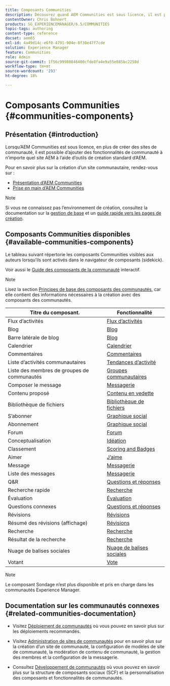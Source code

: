 ```yaml
---
title: Composants Communities
description: Découvrez quand AEM Communities est sous licence, il est possible d’ajouter des fonctionnalités de communauté à n’importe quel site d’AEM à l’aide d’outils de création standard d’AEM.
contentOwner: Chris Bohnert
products: SG_EXPERIENCEMANAGER/6.5/COMMUNITIES
topic-tags: authoring
content-type: reference
docset: aem65
exl-id: 4a49d14c-e6f0-4791-904e-8f30e47f7cde
solution: Experience Manager
feature: Communities
role: Admin
source-git-commit: 1f56c99980846400cfde8fa4e9a55e885bc2258d
workflow-type: tm+mt
source-wordcount: '293'
ht-degree: 18%

---
```


# Composants Communities {#communities-components}

## Présentation {#introduction}

Lorsqu’AEM Communities est sous licence, en plus de créer des sites de communauté, il est possible d’ajouter des fonctionnalités de communauté à n’importe quel site AEM à l’aide d’outils de création standard d’AEM.

Pour en savoir plus sur la création d’un site communautaire, rendez-vous sur :

* [Présentation d’AEM Communities](/help/communities/overview.md)
* [Prise en main d’AEM Communities](/help/communities/getting-started.md)

>[!NOTE]
>
>Si vous ne connaissez pas l’environnement de création, consultez la documentation sur la [gestion de base](/help/sites-authoring/basic-handling.md) et un [ guide rapide vers les pages de création](/help/sites-authoring/qg-page-authoring.md).

## Composants Communities disponibles {#available-communities-components}

Le tableau suivant répertorie les composants Communities visibles aux auteurs lorsqu’ils sont activés dans le navigateur de composants (sidekick).

Voir aussi le [Guide des composants de la communauté](/help/communities/components-guide.md) interactif.

>[!NOTE]
>
>Lisez la section [Principes de base des composants des communautés](/help/communities/basics.md), car elle contient des informations nécessaires à la création avec des composants des communautés.

| **Titre du composant**. | **Fonctionnalité** |
|---|---|
| Flux d’activités | [Flux d’activités](/help/communities/activities.md) |
| Blog | [Blog](/help/communities/blog-feature.md) |
| Barre latérale de blog | [Blog](/help/communities/blog-feature.md) |
| Calendrier | [Calendrier](/help/communities/calendar.md) |
| Commentaires | [Commentaires](/help/communities/comments.md) |
| Liste d’activités communautaires | [Tendances d’activité](/help/communities/trends.md) |
| Liste des membres de groupes de communautés | [Groupes communautaires](/help/communities/creating-groups.md) |
| Composer le message | [Messagerie](/help/communities/configure-messaging.md) |
| Contenu proposé | [Contenu en vedette](/help/communities/featured.md) |
| Bibliothèque de fichiers | [Bibliothèque de fichiers](/help/communities/file-library.md) |
| S’abonner | [Graphique social](/help/communities/socialgraph.md) |
| Abonnement | [Graphique social](/help/communities/socialgraph.md) |
| Forum | [Forum](/help/communities/forum.md) |
| Conceptualisation | [Idéation](/help/communities/ideation-feature.md) |
| Classement | [Scoring and Badges](/help/communities/enabling-leaderboard.md) |
| Aimer | [J’aime](/help/communities/liking.md) |
| Message | [Messagerie](/help/communities/configure-messaging.md) |
| Liste des messages | [Messagerie](/help/communities/configure-messaging.md) |
| Q&amp;R | [Questions et réponses](/help/communities/working-with-qna.md) |
| Recherche rapide | [Recherche](/help/communities/search.md) |
| Évaluation | [Évaluation](/help/communities/rating.md) |
| Questions connexes | [Questions et réponses](/help/communities/working-with-qna.md) |
| Révisions | [Révisions](/help/communities/reviews.md) |
| Résumé des révisions (affichage) | [Révisions](/help/communities/reviews.md) |
| Recherche | [Recherche](/help/communities/search.md) |
| Résultat de la recherche | [Recherche](/help/communities/search.md) |
| Nuage de balises sociales | [Nuage de balises sociales](/help/communities/tagcloud.md) |
| Votant | [Vote](/help/communities/voting.md) |

>[!NOTE]
>
>Le composant Sondage n’est plus disponible et pris en charge dans les communautés Experience Manager.

## Documentation sur les communautés connexes {#related-communities-documentation}

* Visitez [Déploiement de communautés](/help/communities/deploy-communities.md) où vous pouvez en savoir plus sur les déploiements recommandés.

* Visitez [Administration de sites de communautés](/help/communities/administer-landing.md) pour en savoir plus sur la création d’un site de communauté, la configuration de modèles de site de communauté, la modération de contenu de communauté, la gestion des membres et la configuration de la messagerie.

* Consultez [Développement de communautés](/help/communities/communities.md) où vous pouvez en savoir plus sur la structure de composants sociaux (SCF) et la personnalisation des composants et fonctionnalités de communautés.
